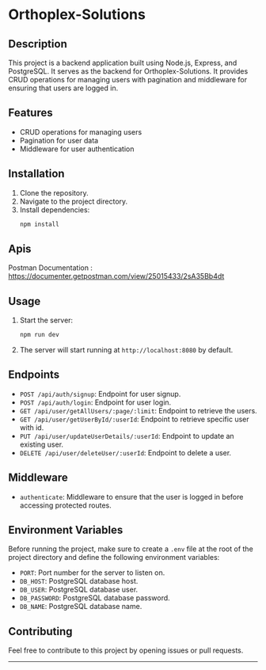 
# Orthoplex-Solutions

## Description

This project is a backend application built using Node.js, Express, and PostgreSQL. It serves as the backend for Orthoplex-Solutions. It provides CRUD operations for managing users with pagination and middleware for ensuring that users are logged in.

## Features

- CRUD operations for managing users
- Pagination for user data
- Middleware for user authentication

## Installation

1. Clone the repository.
2. Navigate to the project directory.
3. Install dependencies:
   ```bash
   npm install
   ```

## Apis
Postman Documentation : https://documenter.getpostman.com/view/25015433/2sA35Bb4dt

## Usage

1. Start the server:
   ```bash
   npm run dev
   ```
2. The server will start running at `http://localhost:8080` by default.

## Endpoints

- `POST /api/auth/signup`: Endpoint for user signup.
- `POST /api/auth/login`: Endpoint for user login.
- `GET /api/user/getAllUsers/:page/:limit`: Endpoint to retrieve the users.
- `GET /api/user/getUserById/:userId`: Endpoint to retrieve specific user with id.
- `PUT /api/user/updateUserDetails/:userId`: Endpoint to update an existing user.
- `DELETE /api/user/deleteUser/:userId`: Endpoint to delete a user.

## Middleware

- `authenticate`: Middleware to ensure that the user is logged in before accessing protected routes.

## Environment Variables

Before running the project, make sure to create a `.env` file at the root of the project directory and define the following environment variables:


- `PORT`: Port number for the server to listen on.
- `DB_HOST`: PostgreSQL database host.
- `DB_USER`: PostgreSQL database user.
- `DB_PASSWORD`: PostgreSQL database password.
- `DB_NAME`: PostgreSQL database name.

## Contributing

Feel free to contribute to this project by opening issues or pull requests.


---

